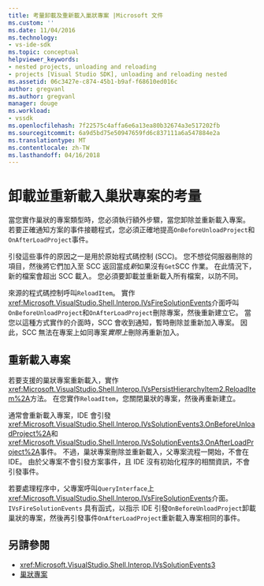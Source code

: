 ```yaml
---
title: 考量卸載及重新載入巢狀專案 |Microsoft 文件
ms.custom: ''
ms.date: 11/04/2016
ms.technology:
- vs-ide-sdk
ms.topic: conceptual
helpviewer_keywords:
- nested projects, unloading and reloading
- projects [Visual Studio SDK], unloading and reloading nested
ms.assetid: 06c3427e-c874-45b1-b9af-f68610ed016c
author: gregvanl
ms.author: gregvanl
manager: douge
ms.workload:
- vssdk
ms.openlocfilehash: 7f22575c4affa6e6a13ea80b32674a3e517202fb
ms.sourcegitcommit: 6a9d5bd75e50947659fd6c837111a6a547884e2a
ms.translationtype: MT
ms.contentlocale: zh-TW
ms.lasthandoff: 04/16/2018
---
```

# <a name="considerations-for-unloading-and-reloading-nested-projects"></a>卸載並重新載入巢狀專案的考量

當您實作巢狀的專案類型時，您必須執行額外步驟，當您卸除並重新載入專案。 若要正確通知方案的事件接聽程式，您必須正確地提高`OnBeforeUnloadProject`和`OnAfterLoadProject`事件。

引發這些事件的原因之一是用於原始程式碼控制 (SCC)。 您不想從伺服器刪除的項目，然後將它們加入至 SCC 返回當成*新*如果沒有`Get`SCC 作業。 在此情況下，新的檔案會超出 SCC 載入。 您必須要卸載並重新載入所有檔案，以防不同。

來源的程式碼控制呼叫`ReloadItem`。 實作<xref:Microsoft.VisualStudio.Shell.Interop.IVsFireSolutionEvents>介面呼叫`OnBeforeUnloadProject`和`OnAfterLoadProject`刪除專案，然後重新建立它。 當您以這種方式實作的介面時，SCC 會收到通知，暫時刪除並重新加入專案。 因此，SCC 無法在專案上如同專案*實際上*刪除再重新加入。

## <a name="reloading-projects"></a>重新載入專案

若要支援的巢狀專案重新載入，實作<xref:Microsoft.VisualStudio.Shell.Interop.IVsPersistHierarchyItem2.ReloadItem%2A>方法。 在您實作`ReloadItem`，您關閉巢狀的專案，然後再重新建立。

通常會重新載入專案，IDE 會引發<xref:Microsoft.VisualStudio.Shell.Interop.IVsSolutionEvents3.OnBeforeUnloadProject%2A>和<xref:Microsoft.VisualStudio.Shell.Interop.IVsSolutionEvents3.OnAfterLoadProject%2A>事件。 不過，巢狀專案刪除並重新載入，父專案流程一開始，不會在 IDE。 由於父專案不會引發方案事件，且 IDE 沒有初始化程序的相關資訊，不會引發事件。

若要處理程序中，父專案呼叫`QueryInterface`上<xref:Microsoft.VisualStudio.Shell.Interop.IVsFireSolutionEvents>介面。 `IVsFireSolutionEvents` 具有函式，以指示 IDE 引發`OnBeforeUnloadProject`卸載巢狀的專案，然後再引發事件`OnAfterLoadProject`重新載入專案相同的事件。

## <a name="see-also"></a>另請參閱

- <xref:Microsoft.VisualStudio.Shell.Interop.IVsSolutionEvents3>
- [巢狀專案](../../extensibility/internals/nesting-projects.md)